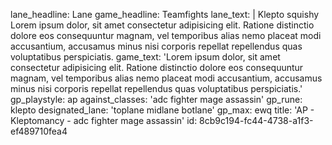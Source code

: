 lane_headline: Lane
game_headline: Teamfights
lane_text: |
  Klepto squishy
  Lorem ipsum dolor, sit amet consectetur adipisicing elit. Ratione distinctio dolore eos consequuntur magnam, vel temporibus alias nemo placeat modi accusantium, accusamus minus nisi corporis repellat repellendus quas voluptatibus perspiciatis.
game_text: 'Lorem ipsum dolor, sit amet consectetur adipisicing elit. Ratione distinctio dolore eos consequuntur magnam, vel temporibus alias nemo placeat modi accusantium, accusamus minus nisi corporis repellat repellendus quas voluptatibus perspiciatis.'
gp_playstyle: ap
against_classes: 'adc fighter mage assassin'
gp_rune: klepto
designated_lane: 'toplane midlane botlane'
gp_max: ewq
title: 'AP - Kleptomancy - adc fighter mage assassin'
id: 8cb9c194-fc44-4738-a1f3-ef489710fea4
